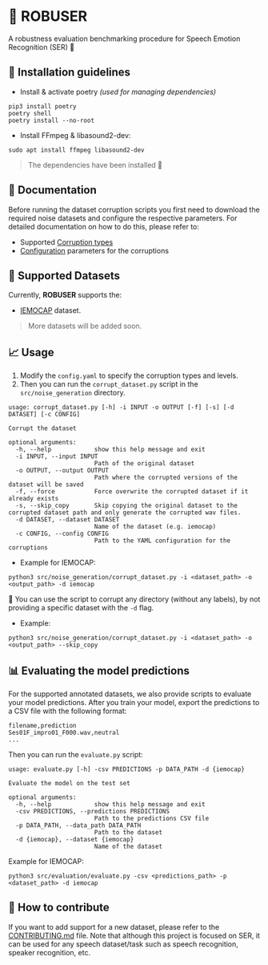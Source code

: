 # 💪 ROBUSER
A robustness evaluation benchmarking procedure for Speech Emotion Recognition (SER) 💬


## 💁 Installation guidelines


- Install & activate poetry *(used for managing dependencies)*

```
pip3 install poetry
poetry shell
poetry install --no-root
```

- Install FFmpeg & libasound2-dev:

```
sudo apt install ffmpeg libasound2-dev
```

> The dependencies have been installed 👏


## 📰 Documentation

Before running the dataset corruption scripts you first need to download the 
required noise datasets and configure the respective parameters. For detailed 
documentation on how to do this, please refer to:
-  Supported [Corruption types](./docs/corruption_types.md)
- [Configuration](./docs/configuration.md) parameters for the corruptions

## 📑 Supported Datasets

Currently, **ROBUSER** supports the:
- [IEMOCAP](https://sail.usc.edu/iemocap/iemocap_release.htm) dataset.

> More datasets will be added soon.


## 📈 Usage

1. Modify the `config.yaml` to specify the corruption types and levels.
2. Then you can run the `corrupt_dataset.py` script in the `src/noise_generation` directory. 

```
usage: corrupt_dataset.py [-h] -i INPUT -o OUTPUT [-f] [-s] [-d DATASET] [-c CONFIG]

Corrupt the dataset

optional arguments:
  -h, --help            show this help message and exit
  -i INPUT, --input INPUT
                        Path of the original dataset
  -o OUTPUT, --output OUTPUT
                        Path where the corrupted versions of the dataset will be saved
  -f, --force           Force overwrite the corrupted dataset if it already exists
  -s, --skip_copy       Skip copying the original dataset to the corrupted dataset path and only generate the corrupted wav files.
  -d DATASET, --dataset DATASET
                        Name of the dataset (e.g. iemocap)
  -c CONFIG, --config CONFIG
                        Path to the YAML configuration for the corruptions
```

- Example for IEMOCAP:

```
python3 src/noise_generation/corrupt_dataset.py -i <dataset_path> -o <output_path> -d iemocap
```

🚨 You can use the script to corrupt any directory (without any labels), 
by not providing a specific dataset with the `-d` flag.

- Example:

```
python3 src/noise_generation/corrupt_dataset.py -i <dataset_path> -o <output_path> --skip_copy
```

## 📊 Evaluating the model predictions

For the supported annotated datasets, we also provide scripts to evaluate your model 
predictions.
After you train your model, export the predictions to a CSV file with the following format:

```
filename,prediction
Ses01F_impro01_F000.wav,neutral
...
```

Then you can run the `evaluate.py` script:
```
usage: evaluate.py [-h] -csv PREDICTIONS -p DATA_PATH -d {iemocap}

Evaluate the model on the test set

optional arguments:
  -h, --help            show this help message and exit
  -csv PREDICTIONS, --predictions PREDICTIONS
                        Path to the predictions CSV file
  -p DATA_PATH, --data_path DATA_PATH
                        Path to the dataset
  -d {iemocap}, --dataset {iemocap}
                        Name of the dataset
```

Example for IEMOCAP:

```
python3 src/evaluation/evaluate.py -csv <predictions_path> -p <dataset_path> -d iemocap
```

## 📝 How to contribute

If you want to add support for a new dataset, please refer to the [CONTRIBUTING.md](./CONTRIBUTING.md) file.
Note that although this project is focused on SER, it can be used for any speech dataset/task such as speech recognition, speaker recognition, etc.
